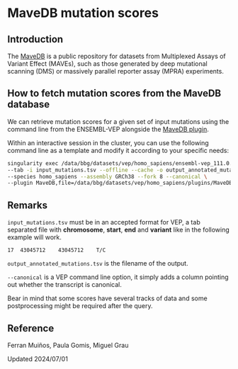 # MaveDB mutation scores

## Introduction

The [MaveDB](https://www.mavedb.org/) is a public repository for datasets from Multiplexed Assays
of Variant Effect (MAVEs),
such as those generated by deep mutational scanning (DMS) or massively parallel reporter assay (MPRA) experiments.

## How to fetch mutation scores from the MaveDB database

We can retrieve mutation scores for a given set of input mutations using the command line from the ENSEMBL-VEP
alongside the [MaveDB plugin](https://www.ensembl.org/info/docs/tools/vep/script/vep_plugins.html#mavedb).

Within an interactive session in the cluster, you can use the following command line as a template and modify it
according to your specific needs:

```sh
singularity exec /data/bbg/datasets/vep/homo_sapiens/ensembl-vep_111.0.sif vep --dir /data/bbg/datasets/vep/ \
--tab -i input_mutations.tsv --offline --cache -o output_annotated_mutations.tsv \
--species homo_sapiens --assembly GRCh38 --fork 8 --canonical \
--plugin MaveDB,file=/data/bbg/datasets/vep/homo_sapiens/plugins/MaveDB_variants.tsv.gz
```

## Remarks

`input_mutations.tsv` must be in an accepted format for VEP, a tab separated file with **chromosome**, **start**,
**end** and **variant** like in the following example will work.

```tsv
17  43045712    43045712    T/C
```

`output_annotated_mutations.tsv` is the filename of the output.

`--canonical` is a VEP command line option, it simply adds a column pointing out whether the transcript is canonical.

Bear in mind that some scores have several tracks of data and some postprocessing might be required after the query.

## Reference

Ferran Muiños,
Paula Gomis,
Miguel Grau

Updated 2024/07/01
